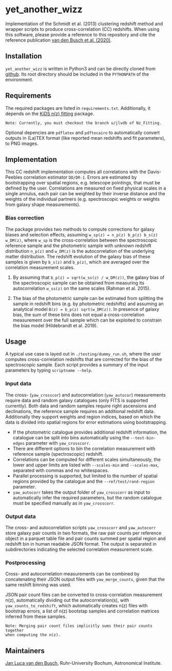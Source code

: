 # yet_another_wizz

Implementation of the Schmidt et al. (2013) clustering redshift method and
wrapper scripts to produce cross-correlation (CC) redshifts. When using this
software, please provide a reference to this repository and cite the reference
publication [van den Busch et al. (2020)](https://arxiv.org/abs/2007.01846).


## Installation

`yet_another_wizz` is written in Python3 and can be directly cloned from
[github](https://github.com/jlvdb/yet_another_wizz). Its root directory should
be included in the `PYTHONPATH` of the environment.


## Requirements

The required packages are listed in `requirements.txt`. Additionally, it
depends on the
[KiDS n(z) fitting](https://github.com/KiDS-WL/Nz_Fitting) package.

    Note: Currently, you must checkout the branch u/jlvdb of Nz_Fitting.

Optional depencies are `pdflatex` and `pdftocairo` to automatically convert
outputs in (La)TEX format (like reported mean redshifts and fit parameters),
to PNG images.


## Implementation

This CC redshift implementation computes all correlations with the
Davis-Peebles correlation estimator `DD/DR-1`. Errors are estimated by
bootstrapping over spatial regions, e.g. telescope pointings, that must be
defined by the user. Correlations are measured on fixed physical scales in a
single annulus, each pair can be weighted by their inverse distance and the
weights of the individual partners (e.g. spectroscopic weights or weights from
galaxy shape measurements).

### Bias correction

The package provides two methods to compute corrections for galaxy biases and
selection effects, assuming `w_sp(z) = n_p(z) b_p(z) b_s(z) w_DM(z)`, where
`w_sp` is the cross-correlation between the spectroscopic reference
sample and the photometric sample with unknown redshift distribution `n_p(z)`
and `w_DM(z)` is the autocorrelation of the underlying matter distribution.
The redshift evolution of the galaxy bias of these samples is given by `b_s(z)`
and `b_p(z)`, which are averaged over the correlation measurement scales.

1. By assuming that `b_p(z) = sqrt(w_ss(z) / w_DM(z))`, the galaxy bias of the
spectroscopic sample can be obtained from measuring its autocorrelation
`w_ss(z)` on the same scales (Rahman et al. 2015).

2. The bias of the photometric sample can be estimated from splitting the
sample in redshift bins (e.g. by photometric redshifts) and assuming an
analytical model `B(z) = b_p(z) sqrt(w_DM(z))`. In presence of galaxy bias, the
sum of these bins does not equal a cross-correlation measurement over the full
sample which can be exploited to constrain the bias model (Hildebrandt et al.
2019).


## Usage

A typical use case is layed out in `./testing/dummy_run.sh`, where the user
computes cross-correlation redshifts that are corrected for the bias of the
spectroscopic sample. Each script provides a summary of the input parameters by
typing `scriptname --help`.

### Input data

The cross- (`yaw_crosscor`) and autocorrelation (`yaw_autocor`) measurements
require data and random galaxy catalogues (only FITS is supported currently).
Both data and random samples require right ascensions and declinations, the
reference sample requires an additional redshift data. Additionally they
support weights and region indices, based on which the data is divided into
spatial regions for error estimations using bootstrapping.

- If the photometric catalogue provides additional redshift information, the
catalogue can be split into bins automatically using the `--test-bin-edges`
parameter with `yaw_crosscorr`.
- There are different options to bin the correlation measurement with reference
sample (spectroscopic) redshift.
- Correlations can be computed for different scales simultaneously, the lower
and upper limits are listed with `--scales-min` and `--scales-max`, separated
with commas and no whitespaces.
- Parallel processing is supported, but limited to the number of spatial
regions provided by the catalogue and the `--ref/test/rand-region` parameter.
- `yaw_autocorr` takes the output folder of `yaw_crosscorr` as input to
automatically infer the required parameters, but the random catalogue must be
specified manually as in `yaw_crosscorr`.

### Output data

The cross- and autocorrelation scripts `yaw_crosscorr` and `yaw_autocorr` store
galaxy pair counts in two formats, the raw pair counts per reference object in
a parquet table file and pair counts summed per spatial region and redshift bin
in human readable JSON format. The output is separated in subdirectories
indicating the selected correlation measurement scale.

### Postprocessing

Cross- and autocorrelation measurements can be combined by concatenating their
JSON output files with `yaw_merge_counts`, given that the same reshift binning
was used.

JSON pair count files can be converted to cross-correlation measurement n(z),
automatically dividing out the autocorrelation(s), with
`yaw_counts_to_redshift`, which automatically creates n(z) files with bootstrap
errors, a list of n(z) bootstap samples and correlation matrices inferred from
these samples.

    Note: Merging pair count files implicitly sums their pair counts together
    when computing the n(z).

## Maintainers

[Jan Luca van den Busch](jlvdb@astro.rub.de),
Ruhr-University Bochum, Astronomical Institute.
